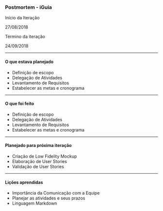 ### Postmortem - iGuia

 

Início da Iteração

27/08/2018
 

Término da iteração

24/09/2018

-------------------------
#### O que estava planejado

- Definição de escopo
- Delegação de Atividades
- Levantamento de Requisitos
- Estabelecer as metas e cronograma
-------------------------
#### O que foi feito

- Definição de escopo
- Delegação de Atividades
- Levantamento de Requisitos
- Estabelecer as metas e cronograma
-------------------------
#### Planejado para próxima iteração

- Criação de Low Fidelity Mockup  
- Elaboração de User Stories
- Validação de User Stories
-------------------------
#### Lições aprendidas

- Importância da Comunicação com a Equipe
- Planejar as atividades e seus prazos
- Linguagem Markdown

  
  
  
  
  
  

